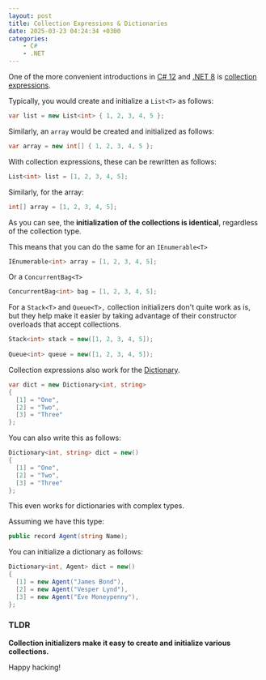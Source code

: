 ```yaml
---
layout: post
title: Collection Expressions & Dictionaries
date: 2025-03-23 04:24:34 +0300
categories:
    - C#
    - .NET
---
```


One of the more convenient introductions in [C# 12](https://learn.microsoft.com/en-us/dotnet/csharp/whats-new/csharp-12) and [.NET 8](https://learn.microsoft.com/en-us/dotnet/core/whats-new/dotnet-8/overview) is [collection expressions](https://learn.microsoft.com/en-us/dotnet/csharp/language-reference/operators/collection-expressions).

Typically, you would create and initialize a `List<T>` as follows:

```c#
var list = new List<int> { 1, 2, 3, 4, 5 };
```

Similarly, an `array` would be created and initialized as follows:

```c#
var array = new int[] { 1, 2, 3, 4, 5 };
```

With collection expressions, these can be rewritten as follows:

```c#
List<int> list = [1, 2, 3, 4, 5];
```

Similarly, for the array:

```c#
int[] array = [1, 2, 3, 4, 5];
```

As you can see, the **initialization of the collections is identical**, regardless of the collection type.

This means that you can do the same for an `IEnumerable<T>`

```c#
IEnumerable<int> array = [1, 2, 3, 4, 5];
```

Or a `ConcurrentBag<T>`

```c#
ConcurrentBag<int> bag = [1, 2, 3, 4, 5];
```

For a `Stack<T>` and `Queue<T>,` collection initializers don't quite work as is, but they help make it easier by taking advantage of their constructor overloads that accept collections.

```c#
Stack<int> stack = new([1, 2, 3, 4, 5]);
	
Queue<int> queue = new([1, 2, 3, 4, 5]);
```

Collection expressions also work for the [Dictionary](https://learn.microsoft.com/en-us/dotnet/api/system.collections.generic.dictionary-2?view=net-9.0).

```c#
var dict = new Dictionary<int, string>
{
  [1] = "One",
  [2] = "Two",
  [3] = "Three"
};
```

You can also write this as follows:

```c#
Dictionary<int, string> dict = new()
{
  [1] = "One",
  [2] = "Two",
  [3] = "Three"
};
```

This even works for dictionaries with complex types.

Assuming we have this type:

```c#
public record Agent(string Name);
```

You can initialize a dictionary as follows:

```c#
Dictionary<int, Agent> dict = new()
{
  [1] = new Agent("James Bond"),
  [2] = new Agent("Vesper Lynd"),
  [3] = new Agent("Eve Moneypenny"),
};
```

### TLDR

**Collection initializers make it easy to create and initialize various collections.**

Happy hacking!
